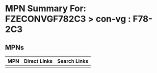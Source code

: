



# MPN Summary For: FZECONVGF782C3 > con-vg : F78-2C3

## MPNs
  

|MPN|Direct Links|Search Links|
| :--- | :--- | :--- |
||||
